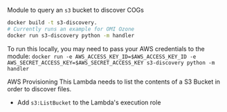 Module to query an `s3` bucket to discover COGs 
```bash
docker build -t s3-discovery.
# Currently runs an example for OMI Ozone
docker run s3-discovery python -m handler
```

To run this locally, you may need to pass your AWS credentials to the module: `docker run -e AWS_ACCESS_KEY_ID=$AWS_ACCESS_KEY_ID -e AWS_SECRET_ACCESS_KEY=$AWS_SECRET_ACCESS_KEY s3-discovery python -m handler`

AWS Provisioning
This Lambda needs to list the contents of a S3 Bucket in order to discover files.
- Add `s3:ListBucket` to the Lambda's execution role
